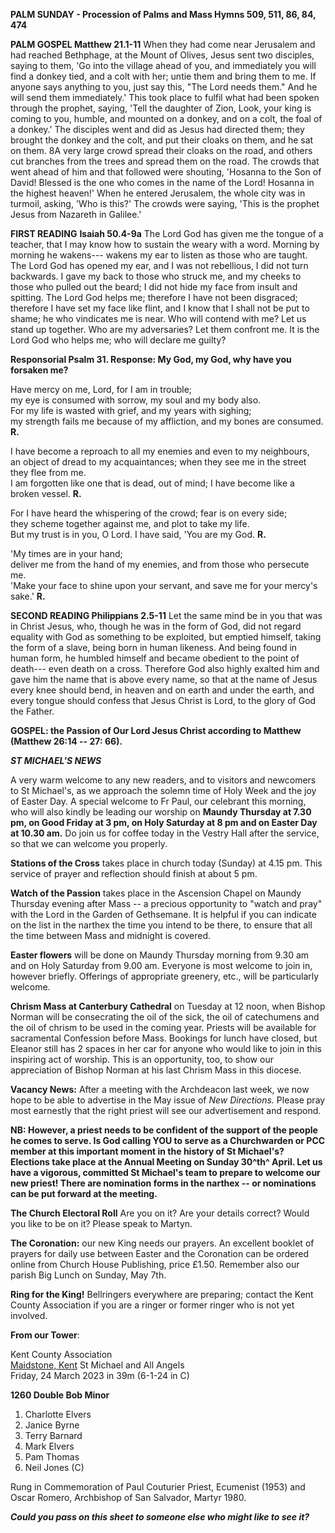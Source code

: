 **PALM SUNDAY - Procession of Palms and Mass Hymns 509, 511, 86,
84, 474**

**PALM GOSPEL Matthew 21.1-11** When they had come near Jerusalem and
had reached Bethphage, at the Mount of Olives, Jesus sent two disciples,
saying to them, 'Go into the village ahead of you, and immediately you
will find a donkey tied, and a colt with her; untie them and bring them
to me. If anyone says anything to you, just say this, "The Lord needs
them." And he will send them immediately.' This took place to fulfil
what had been spoken through the prophet, saying, 'Tell the daughter of
Zion, Look, your king is coming to you, humble, and mounted on a donkey,
and on a colt, the foal of a donkey.' The disciples went and did as
Jesus had directed them; they brought the donkey and the colt, and put
their cloaks on them, and he sat on them. 8A very large crowd spread
their cloaks on the road, and others cut branches from the trees and
spread them on the road. The crowds that went ahead of him and that
followed were shouting, 'Hosanna to the Son of David! Blessed is the one
who comes in the name of the Lord! Hosanna in the highest heaven!' When
he entered Jerusalem, the whole city was in turmoil, asking, 'Who is
this?' The crowds were saying, 'This is the prophet Jesus from Nazareth
in Galilee.'

**FIRST READING** **Isaiah 50.4-9a** The Lord God has given me the
tongue of a teacher, that I may know how to sustain the weary with a
word. Morning by morning he wakens--- wakens my ear to listen as those
who are taught. The Lord God has opened my ear, and I was not
rebellious, I did not turn backwards. I gave my back to those who struck
me, and my cheeks to those who pulled out the beard; I did not hide my
face from insult and spitting. The Lord God helps me; therefore I have
not been disgraced; therefore I have set my face like flint, and I know
that I shall not be put to shame; he who vindicates me is near. Who will
contend with me? Let us stand up together. Who are my adversaries? Let
them confront me. It is the Lord God who helps me; who will declare me
guilty?

**Responsorial Psalm 31. Response: My God, my God, why have you forsaken
me?**

Have mercy on me, Lord, for I am in trouble;  
my eye is consumed with sorrow, my soul and my body also.  
For my life is wasted with grief, and my years with sighing;  
my strength fails me because of my affliction, and my bones are
consumed. **R.**

I have become a reproach to all my enemies and even to my neighbours,  
an object of dread to my acquaintances; when they see me in the street
they flee from me.  
I am forgotten like one that is dead, out of mind; I have become like a
broken vessel. **R.**

For I have heard the whispering of the crowd; fear is on every side;  
they scheme together against me, and plot to take my life.  
But my trust is in you, O Lord. I have said, 'You are my God. **R.**

'My times are in your hand;  
deliver me from the hand of my enemies, and from those who persecute me.  
'Make your face to shine upon your servant, and save me for your mercy's
sake.' **R.**

**SECOND READING Philippians 2.5-11** Let the same mind be in you that
was in Christ Jesus, who, though he was in the form of God, did not
regard equality with God as something to be exploited, but emptied
himself, taking the form of a slave, being born in human likeness. And
being found in human form, he humbled himself and became obedient to the
point of death--- even death on a cross. Therefore God also highly
exalted him and gave him the name that is above every name, so that at
the name of Jesus every knee should bend, in heaven and on earth and
under the earth, and every tongue should confess that Jesus Christ is
Lord, to the glory of God the Father.

**GOSPEL: the Passion of Our Lord Jesus Christ according to Matthew
(Matthew 26:14 -- 27: 66).**

***ST MICHAEL\'S NEWS***

A very warm welcome to any new readers, and to visitors and newcomers to
St Michael\'s, as we approach the solemn time of Holy Week and the joy
of Easter Day. A special welcome to Fr Paul, our celebrant this morning,
who will also kindly be leading our worship on **Maundy Thursday at 7.30
pm, on Good Friday at 3 pm, on Holy Saturday at 8 pm and on Easter Day
at 10.30 am.** Do join us for coffee today in the Vestry Hall after the
service, so that we can welcome you properly.

**Stations of the Cross** takes place in church today (Sunday) at 4.15
pm. This service of prayer and reflection should finish at about 5 pm.

**Watch of the Passion** takes place in the Ascension Chapel on Maundy
Thursday evening after Mass -- a precious opportunity to "watch and
pray" with the Lord in the Garden of Gethsemane. It is helpful if you
can indicate on the list in the narthex the time you intend to be there,
to ensure that all the time between Mass and midnight is covered.

**Easter flowers** will be done on Maundy Thursday morning from 9.30 am
and on Holy Saturday from 9.00 am. Everyone is most welcome to join in,
however briefly. Offerings of appropriate greenery, etc., will be
particularly welcome.

**Chrism Mass at Canterbury Cathedral** on Tuesday at 12 noon, when
Bishop Norman will be consecrating the oil of the sick, the oil of
catechumens and the oil of chrism to be used in the coming year. Priests
will be available for sacramental Confession before Mass. Bookings for
lunch have closed, but Eleanor still has 2 spaces in her car for anyone
who would like to join in this inspiring act of worship. This is an
opportunity, too, to show our appreciation of Bishop Norman at his last
Chrism Mass in this diocese.

**Vacancy News:** After a meeting with the Archdeacon last week, we now
hope to be able to advertise in the May issue of *New Directions.*
Please pray most earnestly that the right priest will see our
advertisement and respond.

**NB: However, a priest needs to be confident of the support of the
people he comes to serve. Is God calling YOU to serve as a Churchwarden
or PCC member at this important moment in the history of St Michael\'s?
Elections take place at the Annual Meeting on Sunday 30^th^ April. Let
us have a vigorous, committed St Michael\'s team to prepare to welcome
our new priest! There are nomination forms in the narthex -- or
nominations can be put forward at the meeting.**

**The Church Electoral Roll** Are you on it? Are your details
correct? Would you like to be on it? Please speak to Martyn.

**The Coronation:** our new King needs our prayers. An excellent booklet
of prayers for daily use between Easter and the Coronation can be
ordered online from Church House Publishing, price £1.50. Remember also
our parish Big Lunch on Sunday, May 7th.

**Ring for the King!** Bellringers everywhere are preparing; contact the
Kent County Association if you are a ringer or former ringer who is not
yet involved.

**From our Tower**:

Kent County Association  
[Maidstone, Kent](https://dove.cccbr.org.uk/detail.php?tower=12644#_blank) St Michael and All Angels  
Friday, 24 March 2023 in 39m (6-1-24 in C)

**1260 Double Bob Minor**

1. Charlotte Elvers  
2. Janice Byrne  
3. Terry Barnard  
4. Mark Elvers  
5. Pam Thomas  
6. Neil Jones (C)  

Rung in Commemoration of Paul Couturier Priest, Ecumenist (1953) and
Oscar Romero, Archbishop of San Salvador, Martyr 1980.

***Could you pass on this sheet to someone else who might like to see
it?***
